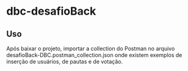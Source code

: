 # dbc-desafioBack

## Uso
Após baixar o projeto, importar a collection do Postman no arquivo desafioBack-DBC.postman_collection.json onde existem exemplos de inserção de usuários, de pautas e de votação.
